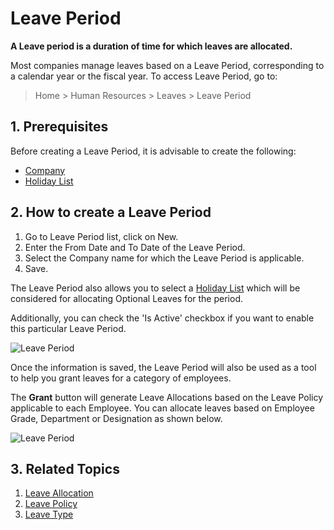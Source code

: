 # Leave Period

**A Leave period is a duration of time for which leaves are allocated.**

Most companies manage leaves based on a Leave Period, corresponding to a calendar year or the fiscal year. To access Leave Period, go to:

> Home > Human Resources > Leaves > Leave Period 

## 1. Prerequisites

Before creating a Leave Period, it is advisable to create the following:

* [Company](/docs/user/manual/en/setting-up/company-setup)
* [Holiday List](/docs/user/manual/en/human-resources/holiday-list)

## 2. How to create a Leave Period

1. Go to Leave Period list, click on New.
1. Enter the From Date and To Date of the Leave Period.
1. Select the Company name for which the Leave Period is applicable.
1. Save.

The Leave Period also allows you to select a [Holiday List](/docs/user/manual/en/human-resources/holiday-list)
 which will be considered for allocating Optional Leaves for the period.

Additionally, you can check the 'Is Active' checkbox if you want to enable this particular Leave Period.


<img class="screenshot" alt="Leave Period"
	src="{{docs_base_url}}/assets/img/human-resources/leave-period.png">

Once the information is saved, the Leave Period will also be used as a tool to help you grant leaves for a category of employees. 

The **Grant** button will generate Leave Allocations based on the Leave Policy applicable to each Employee. You can allocate leaves based on Employee Grade, Department or Designation as shown below.


<img class="screenshot" alt="Leave Period"
	src="{{docs_base_url}}/assets/img/human-resources/grant-button.gif">


## 3. Related Topics

1. [Leave Allocation](/docs/user/manual/en/human-resources/leave-allocation)
1. [Leave Policy](/docs/user/manual/en/human-resources/leave-policy)
1. [Leave Type](/docs/user/manual/en/human-resources/leave-type)

